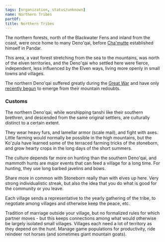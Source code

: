 ```yaml
---
tags: [organization, status/unknown]
name: Northern Tribes
partOf:
title: Northern Tribes
---
```


The northern forests, north of the Blackwater Fens and inland from the coast, were once home to many Deno'qai, before [Cha'mutte](<../../../people/extraplanar-powers/cha-mutte.md>) established himself in Pandar. 

This area, a vast forest stretching from the sea to the mountains, was north of the elven territories, and the Deno'qai who settled here were fierce, independent, less influenced by the Elven ways, living more openly in small towns and villages.

The northern Deno'qai suffered greatly during the [Great War](<../../../events/1500s/great-war.md>) and have only [recently begun](<../../../history/history-of-the-northern-deno-qai.md>) to emerge from their mountain redoubts.
### Customs

The northern Deno'qai, while worshipping tanshi like their southern brethren, and descended from the same original settlers, are culturally distinct to a certain extent.

They wear heavy furs, and lamellar armor (scale mail), and fight with axes. Little farming would normally be possible in the high mountains, but the Ko'zula have learned some of the terraced farming tricks of the stoneborn, and grow hearty crops in the long days of the short summers.

The culture depends far more on hunting than the southern Deno'qai, and mammoth hunts are major events that can feed a village for a long time. For hunting, they use long barbed javelins and bows.

Share more in common with Stoneborn really than with elves up here. Very strong individualistic streak, but also the idea that you do what is good for the community or you leave.

Each village sends a representative to the yearly gathering of the tribe, to negotiate among villages and otherwise keep the peace, etc.

Tradition of marriage outside your village, but no formalized rules for which partner moves - but this keeps connections among what would otherwise be largely isolated small villages. Villages each need a lot of territory as they depend on the hunt. Manage game populations for productivity, ride reindeer not horses (and sometimes giant mountain goats).